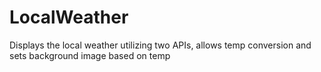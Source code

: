 # LocalWeather
Displays the local weather utilizing two APIs, allows temp conversion and sets background image based on temp
